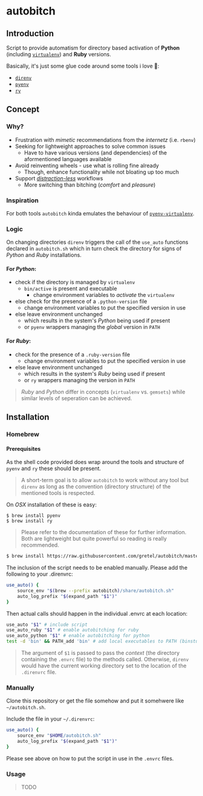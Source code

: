 # autobitch

## Introduction

Script to provide automatism for directory based activation of **Python** (including [`virtualenv`](http://virtualenv.pypa.io/)) and **Ruby** versions.

Basically, it's just some glue code around some tools i love :hear_no_evil::

* [`direnv`](https://github.com/direnv/direnv)
* [`pyenv`](https://github.com/yyuu/pyenv)
* [`ry`](https://github.com/jneen/ry)

## Concept

### Why?

* Frustration with _mimetic_ recommendations from the _internetz_ (i.e. `rbenv`)
* Seeking for lightweight approaches to solve common issues
    * Have to have various versions (and dependencies) of the aformentioned languages available
* Avoid reinventing wheels - use what is rolling fine already
    * Though, enhance functionality while not bloating up too much
* Support [*distraction-less*](https://en.wikipedia.org/wiki/Interruption_science) workflows
    * More switching than bitching (_comfort_ and _pleasure_)

### Inspiration

For both tools `autobitch` kinda emulates the behaviour of [`pyenv-virtualenv`](https://github.com/yyuu/pyenv-virtualenv).

### Logic

On changing directories `direnv` triggers the call of the `use_auto` functions declared in `autobitch.sh` which in turn check the directory for signs of *Python* and *Ruby* installations.

#### For *Python*:

* check if the directory is managed by `virtualenv`
    * `bin/active` is present and executable
        * change environment variables to *activate* the `virtualenv`
* else check for the presence of a `.python-version` file
    * change environment variables to put the specified version in use
* else leave environment unchanged
    * which results in the system's *Python* being used if present
    * or `pyenv` wrappers managing the *global* version in `PATH`

#### For *Ruby*:

* check for the presence of a `.ruby-version` file
    * change environment variables to put the specified version in use
* else leave environment unchanged
    * which results in the system's *Ruby* being used if present
    * or `ry` wrappers managing the version in `PATH`

> *Ruby* and *Python* differ in concepts (`virtualenv` vs. `gemsets`) while similar levels of seperation can be achieved.

## Installation

### Homebrew

#### Prerequisites

As the shell code provided does wrap around the tools and structure of `pyenv` and `ry` these should be present.

> A short-term goal is to allow `autobitch` to work without any tool but `direnv` as long as the convention (directory structure) of the mentioned tools is respected.

On *OSX* installation of these is easy:

```
$ brew install pyenv
$ brew install ry
```

> Please refer to the documentation of these for further information. Both are lightweight but quite powerful so reading is really recommended.

```bash
$ brew install https://raw.githubusercontent.com/gretel/autobitch/master/autobitch.rb
```

The inclusion of the script needs to be enabled manually.
Please add the following to your .direnvrc:

```bash
use_auto() {
    source_env "$(brew --prefix autobitch)/share/autobitch.sh"
    auto_log_prefix "$(expand_path "$1")"
}
```

Then actual calls should happen in the individual .envrc at each location:

```bash
use_auto "$1" # include script
use_auto_ruby "$1" # enable autobitching for ruby
use_auto_python "$1" # enable autobitching for python
test -d 'bin' && PATH_add 'bin' # add local executables to PATH (binstubs, virtualenv, ..)
```

> The argument of `$1` is passed to pass the _context_ (the directory containing the `.envrc` file) to the methods called. Otherwise, `direnv` would have the current working directory set to the location of the `.direnvrc` file.

### Manually

Clone this repository or get the file somehow and put it somehwere like `~/autobitch.sh`.

Include the file in your `~/.direnvrc`:

```bash
use_auto() {
    source_env "$HOME/autobitch.sh"
    auto_log_prefix "$(expand_path "$1")"
}
```

Please see above on how to put the script in use in the `.envrc` files.

### Usage

> TODO
